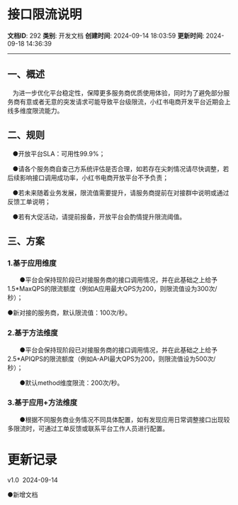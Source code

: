 # 接口限流说明

**文档ID**: 292
**类别**: 开发文档
**创建时间**: 2024-09-14 18:03:59
**更新时间**: 2024-09-18 14:36:39

---

## **一、概述**

   为进一步优化平台稳定性，保障更多服务商优质使用体验，同时为了避免部分服务商有意或者无意的突发请求可能导致平台级限流，小红书电商开发平台近期会上线多维度限流能力。

## **二、规则**

   ●开放平台SLA：可用性99.9%；

   ●请各个服务商自查己方系统评估是否合理，如若存在尖刺情况请尽快调整，若后续影响接口调用成功率，小红书电商开放平台不予负责；

   ●若未来随着业务发展，限流值需要提升，请服务商提前在对接群中说明或通过反馈工单说明；

   ●若有大促活动，请提前报备，开放平台会酌情提升限流阈值。

## **三、方案**

### **1.基于应用维度**

       ●平台会保持现阶段已对接服务商的接口调用情况，并在此基础之上给予1.5\*MaxQPS的限流额度（例如A应用最大QPS为200，则限流值设为300次/秒）；

●新对接的服务商，默认限流值：100次/秒。

### **2.基于方法维度**

       ●平台会保持现阶段已对接服务商的接口调用情况，并在此基础之上给予2.5\*APIQPS的限流额度（例如A-API最大QPS为200，则限流值设为500次/秒）；

       ●默认method维度限流：200次/秒。

### **3.基于应用+方法维度**

       ●根据不同服务商业务情况不同具体配置，如有发现应用日常调整接口出现较多限流时，可通过工单反馈或联系平台工作人员进行配置。

# **更新记录**

v1.0  2024-09-14

●新增文档
